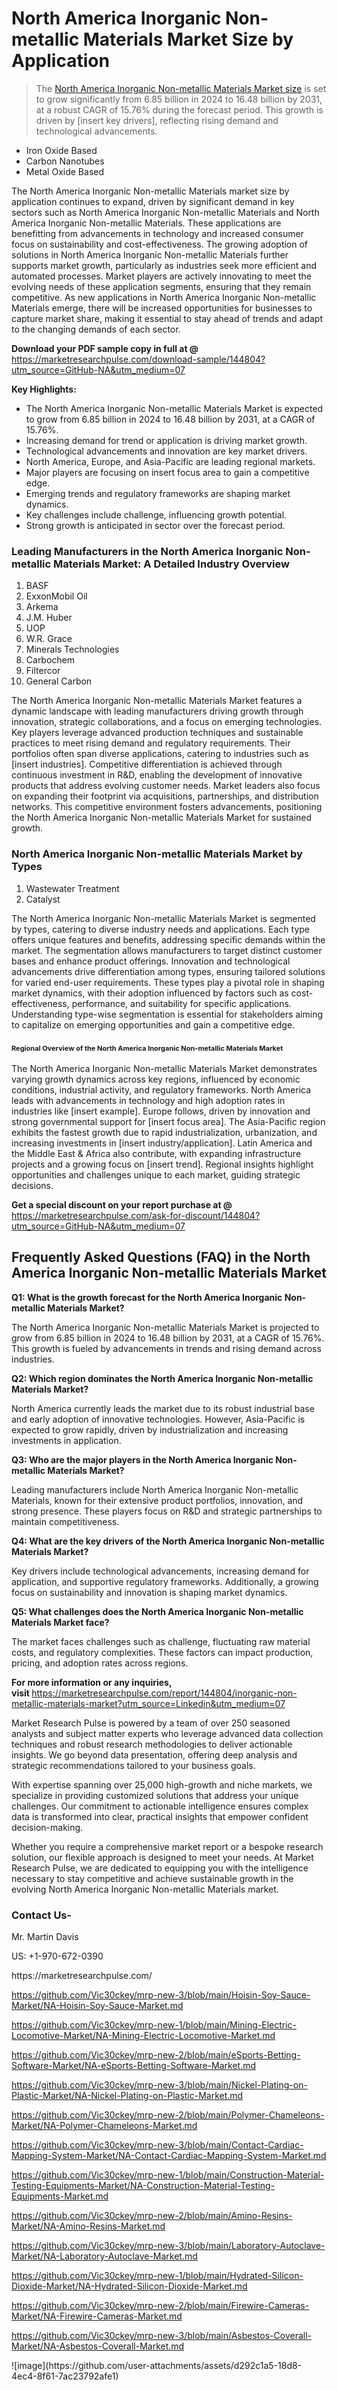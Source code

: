 <h1>North America Inorganic Non-metallic Materials Market&nbsp;Size by Application</h1><blockquote><p>The <a href="https://marketresearchpulse.com/download-sample/144804?utm_source=GitHub-NA&amp;utm_medium=07">North America Inorganic Non-metallic Materials Market size</a> is set to grow significantly from 6.85 billion in 2024 to 16.48 billion by 2031, at a robust CAGR of 15.76% during the forecast period. This growth is driven by [insert key drivers], reflecting rising demand and technological advancements.</p></blockquote><ul><li>Iron Oxide Based<li> Carbon Nanotubes<li> Metal Oxide Based</li></ul><p>The North America Inorganic Non-metallic Materials market size by application continues to expand, driven by significant demand in key sectors such as North America Inorganic Non-metallic Materials and North America Inorganic Non-metallic Materials. These applications are benefitting from advancements in technology and increased consumer focus on sustainability and cost-effectiveness. The growing adoption of solutions in North America Inorganic Non-metallic Materials further supports market growth, particularly as industries seek more efficient and automated processes. Market players are actively innovating to meet the evolving needs of these application segments, ensuring that they remain competitive. As new applications in North America Inorganic Non-metallic Materials emerge, there will be increased opportunities for businesses to capture market share, making it essential to stay ahead of trends and adapt to the changing demands of each sector.</p><p><strong>Download your PDF sample copy in full at @ </strong><a href="https://marketresearchpulse.com/download-sample/144804?utm_source=GitHub-NA&amp;utm_medium=07">https://marketresearchpulse.com/download-sample/144804?utm_source=GitHub-NA&amp;utm_medium=07</a></p><p><strong>Key Highlights: </strong></p><ul><li>The North America Inorganic Non-metallic Materials Market is expected to grow from 6.85 billion in 2024 to 16.48 billion by 2031, at a CAGR of 15.76%.</li><li>Increasing demand for trend or application is driving market growth.</li><li>Technological advancements and innovation are key market drivers.</li><li>North America, Europe, and Asia-Pacific are leading regional markets.</li><li>Major players are focusing on insert focus area to gain a competitive edge.</li><li>Emerging trends and regulatory frameworks are shaping market dynamics.</li><li>Key challenges include challenge, influencing growth potential.</li><li>Strong growth is anticipated in sector over the forecast period.</li></ul><h3>Leading Manufacturers in the North America Inorganic Non-metallic Materials Market: A Detailed Industry Overview</h3><ol><li>BASF</li><li>ExxonMobil Oil</li><li>Arkema</li><li>J.M. Huber</li><li>UOP</li><li>W.R. Grace</li><li>Minerals Technologies</li><li>Carbochem</li><li>Filtercor</li><li>General Carbon</li></ol><div class="flex max-w-full flex-col flex-grow"><div class="min-h-8 text-message flex w-full flex-col items-end gap-2 whitespace-normal break-words [.text-message+&amp;]:mt-5" dir="auto" data-message-author-role="assistant" data-message-id="fd8432e4-4910-450d-b182-61b7bfb0a01f" data-message-model-slug="gpt-4o"><div class="flex w-full flex-col gap-1 empty:hidden first:pt-[3px]"><div class="markdown prose w-full break-words dark:prose-invert light"><p>The North America Inorganic Non-metallic Materials Market features a dynamic landscape with leading manufacturers driving growth through innovation, strategic collaborations, and a focus on emerging technologies. Key players leverage advanced production techniques and sustainable practices to meet rising demand and regulatory requirements. Their portfolios often span diverse applications, catering to industries such as [insert industries]. Competitive differentiation is achieved through continuous investment in R&amp;D, enabling the development of innovative products that address evolving customer needs. Market leaders also focus on expanding their footprint via acquisitions, partnerships, and distribution networks. This competitive environment fosters advancements, positioning the North America Inorganic Non-metallic Materials Market for sustained growth.</p></div></div></div></div><h3>North America Inorganic Non-metallic Materials Market by Types</h3><ol><li>Wastewater Treatment<li> Catalyst</li></ol><div class="flex max-w-full flex-col flex-grow"><div class="min-h-8 text-message flex w-full flex-col items-end gap-2 whitespace-normal break-words [.text-message+&amp;]:mt-5" dir="auto" data-message-author-role="assistant" data-message-id="084470be-0bb7-4664-bddf-5156b4f41249" data-message-model-slug="gpt-4o-mini"><div class="flex w-full flex-col gap-1 empty:hidden first:pt-[3px]"><div class="markdown prose w-full break-words dark:prose-invert light"><p>The North America Inorganic Non-metallic Materials Market is segmented by types, catering to diverse industry needs and applications. Each type offers unique features and benefits, addressing specific demands within the market. The segmentation allows manufacturers to target distinct customer bases and enhance product offerings. Innovation and technological advancements drive differentiation among types, ensuring tailored solutions for varied end-user requirements. These types play a pivotal role in shaping market dynamics, with their adoption influenced by factors such as cost-effectiveness, performance, and suitability for specific applications. Understanding type-wise segmentation is essential for stakeholders aiming to capitalize on emerging opportunities and gain a competitive edge.</p></div></div></div></div><h3><span style="font-size: 11px;">Regional Overview of the North America Inorganic Non-metallic Materials Market</span></h3><div class="flex max-w-full flex-col flex-grow"><div class="min-h-8 text-message flex w-full flex-col items-end gap-2 whitespace-normal break-words [.text-message+&amp;]:mt-5" dir="auto" data-message-author-role="assistant" data-message-id="e9038762-ce64-4e30-91c9-9bd413514231" data-message-model-slug="gpt-4o-mini"><div class="flex w-full flex-col gap-1 empty:hidden first:pt-[3px]"><div class="markdown prose w-full break-words dark:prose-invert light"><p>The North America Inorganic Non-metallic Materials Market demonstrates varying growth dynamics across key regions, influenced by economic conditions, industrial activity, and regulatory frameworks. North America leads with advancements in technology and high adoption rates in industries like [insert example]. Europe follows, driven by innovation and strong governmental support for [insert focus area]. The Asia-Pacific region exhibits the fastest growth due to rapid industrialization, urbanization, and increasing investments in [insert industry/application]. Latin America and the Middle East &amp; Africa also contribute, with expanding infrastructure projects and a growing focus on [insert trend]. Regional insights highlight opportunities and challenges unique to each market, guiding strategic decisions.</p></div></div></div></div><p><strong>Get a special discount on your report purchase at @ </strong><a href="https://marketresearchpulse.com/ask-for-discount/144804?utm_source=GitHub-NA&amp;utm_medium=07">https://marketresearchpulse.com/ask-for-discount/144804?utm_source=GitHub-NA&amp;utm_medium=07</a></p><h2>Frequently Asked Questions (FAQ) in the North America Inorganic Non-metallic Materials Market</h2><p><strong>Q1: What is the growth forecast for the North America Inorganic Non-metallic Materials Market?</strong></p><p>The North America Inorganic Non-metallic Materials Market is projected to grow from 6.85 billion in 2024 to 16.48 billion by 2031, at a CAGR of 15.76%. This growth is fueled by advancements in trends and rising demand across industries.</p><p><strong>Q2: Which region dominates the North America Inorganic Non-metallic Materials Market?</strong></p><p>North America currently leads the market due to its robust industrial base and early adoption of innovative technologies. However, Asia-Pacific is expected to grow rapidly, driven by industrialization and increasing investments in application.</p><p><strong>Q3: Who are the major players in the North America Inorganic Non-metallic Materials Market?</strong></p><p>Leading manufacturers include North America Inorganic Non-metallic Materials, known for their extensive product portfolios, innovation, and strong presence. These players focus on R&amp;D and strategic partnerships to maintain competitiveness.</p><p><strong>Q4: What are the key drivers of the North America Inorganic Non-metallic Materials Market?</strong></p><p>Key drivers include technological advancements, increasing demand for application, and supportive regulatory frameworks. Additionally, a growing focus on sustainability and innovation is shaping market dynamics.</p><p><strong>Q5: What challenges does the North America Inorganic Non-metallic Materials Market face?</strong></p><p>The market faces challenges such as challenge, fluctuating raw material costs, and regulatory complexities. These factors can impact production, pricing, and adoption rates across regions.</p><p><strong>For more information or any inquiries, visit&nbsp;</strong><a href="https://marketresearchpulse.com/report/144804/inorganic-non-metallic-materials-market?utm_source=Linkedin&utm_medium=07">https://marketresearchpulse.com/report/144804/inorganic-non-metallic-materials-market?utm_source=Linkedin&utm_medium=07</a></p><p>Market Research Pulse is powered by a team of over 250 seasoned analysts and subject matter experts who leverage advanced data collection techniques and robust research methodologies to deliver actionable insights. We go beyond data presentation, offering deep analysis and strategic recommendations tailored to your business goals.</p><p>With expertise spanning over 25,000 high-growth and niche markets, we specialize in providing customized solutions that address your unique challenges. Our commitment to actionable intelligence ensures complex data is transformed into clear, practical insights that empower confident decision-making.</p><p>Whether you require a comprehensive market report or a bespoke research solution, our flexible approach is designed to meet your needs. At Market Research Pulse, we are dedicated to equipping you with the intelligence necessary to stay competitive and achieve sustainable growth in the evolving North America Inorganic Non-metallic Materials market.</p><h3><strong>Contact Us-</strong></h3><p>Mr. Martin Davis</p><p>US: +1-970-672-0390</p><p>https://marketresearchpulse.com/</p><p><a href="https://github.com/Vic30ckey/mrp-new-3/blob/main/Hoisin-Soy-Sauce-Market/NA-Hoisin-Soy-Sauce-Market.md">https://github.com/Vic30ckey/mrp-new-3/blob/main/Hoisin-Soy-Sauce-Market/NA-Hoisin-Soy-Sauce-Market.md</a></p><p><a href="https://github.com/Vic30ckey/mrp-new-1/blob/main/Mining-Electric-Locomotive-Market/NA-Mining-Electric-Locomotive-Market.md">https://github.com/Vic30ckey/mrp-new-1/blob/main/Mining-Electric-Locomotive-Market/NA-Mining-Electric-Locomotive-Market.md</a></p><p><a href="https://github.com/Vic30ckey/mrp-new-2/blob/main/eSports-Betting-Software-Market/NA-eSports-Betting-Software-Market.md">https://github.com/Vic30ckey/mrp-new-2/blob/main/eSports-Betting-Software-Market/NA-eSports-Betting-Software-Market.md</a></p><p><a href="https://github.com/Vic30ckey/mrp-new-3/blob/main/Nickel-Plating-on-Plastic-Market/NA-Nickel-Plating-on-Plastic-Market.md">https://github.com/Vic30ckey/mrp-new-3/blob/main/Nickel-Plating-on-Plastic-Market/NA-Nickel-Plating-on-Plastic-Market.md</a></p><p><a href="https://github.com/Vic30ckey/mrp-new-2/blob/main/Polymer-Chameleons-Market/NA-Polymer-Chameleons-Market.md">https://github.com/Vic30ckey/mrp-new-2/blob/main/Polymer-Chameleons-Market/NA-Polymer-Chameleons-Market.md</a></p><p><a href="https://github.com/Vic30ckey/mrp-new-3/blob/main/Contact-Cardiac-Mapping-System-Market/NA-Contact-Cardiac-Mapping-System-Market.md">https://github.com/Vic30ckey/mrp-new-3/blob/main/Contact-Cardiac-Mapping-System-Market/NA-Contact-Cardiac-Mapping-System-Market.md</a></p><p><a href="https://github.com/Vic30ckey/mrp-new-1/blob/main/Construction-Material-Testing-Equipments-Market/NA-Construction-Material-Testing-Equipments-Market.md">https://github.com/Vic30ckey/mrp-new-1/blob/main/Construction-Material-Testing-Equipments-Market/NA-Construction-Material-Testing-Equipments-Market.md</a></p><p><a href="https://github.com/Vic30ckey/mrp-new-2/blob/main/Amino-Resins-Market/NA-Amino-Resins-Market.md">https://github.com/Vic30ckey/mrp-new-2/blob/main/Amino-Resins-Market/NA-Amino-Resins-Market.md</a></p><p><a href="https://github.com/Vic30ckey/mrp-new-3/blob/main/Laboratory-Autoclave-Market/NA-Laboratory-Autoclave-Market.md">https://github.com/Vic30ckey/mrp-new-3/blob/main/Laboratory-Autoclave-Market/NA-Laboratory-Autoclave-Market.md</a></p><p><a href="https://github.com/Vic30ckey/mrp-new-1/blob/main/Hydrated-Silicon-Dioxide-Market/NA-Hydrated-Silicon-Dioxide-Market.md">https://github.com/Vic30ckey/mrp-new-1/blob/main/Hydrated-Silicon-Dioxide-Market/NA-Hydrated-Silicon-Dioxide-Market.md</a></p><p><a href="https://github.com/Vic30ckey/mrp-new-2/blob/main/Firewire-Cameras-Market/NA-Firewire-Cameras-Market.md">https://github.com/Vic30ckey/mrp-new-2/blob/main/Firewire-Cameras-Market/NA-Firewire-Cameras-Market.md</a></p><p><a href="https://github.com/Vic30ckey/mrp-new-3/blob/main/Asbestos-Coverall-Market/NA-Asbestos-Coverall-Market.md">https://github.com/Vic30ckey/mrp-new-3/blob/main/Asbestos-Coverall-Market/NA-Asbestos-Coverall-Market.md</a></p>
![image](https://github.com/user-attachments/assets/d292c1a5-18d8-4ec4-8f61-7ac23792afe1)

